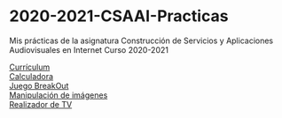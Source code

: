 # 2020-2021-CSAAI-Practicas

Mis prácticas de la asignatura Construcción de Servicios y Aplicaciones Audiovisuales en Internet Curso 2020-2021

[Currículum ](https://nirtika.github.io/2020-2021-CSAAI-Practicas/P1/)<br>
[Calculadora](https://nirtika.github.io/2020-2021-CSAAI-Practicas/P2/)<br>
[Juego BreakOut](https://nirtika.github.io/2020-2021-CSAAI-Practicas/P3/)<br>
[Manipulación de imágenes](https://nirtika.github.io/2020-2021-CSAAI-Practicas/P4/)<br>
[Realizador de TV](https://nirtika.github.io/2020-2021-CSAAI-Practicas/P5/)<br>
